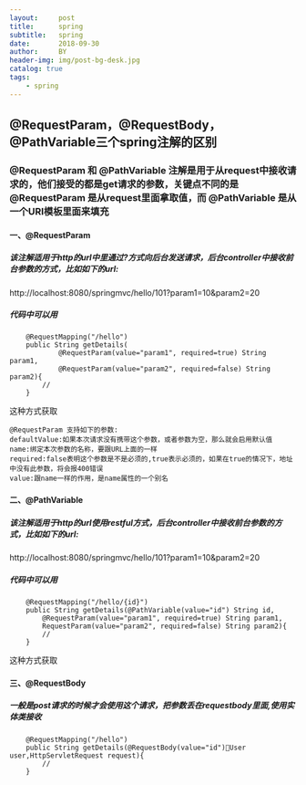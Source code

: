 ```yaml
---
layout:     post
title:      spring
subtitle:   spring
date:       2018-09-30
author:     BY
header-img: img/post-bg-desk.jpg
catalog: true
tags:
    - spring
---
```

## @RequestParam，@RequestBody，@PathVariable三个spring注解的区别
### @RequestParam 和 @PathVariable 注解是用于从request中接收请求的，他们接受的都是get请求的参数，关键点不同的是@RequestParam 是从request里面拿取值，而 @PathVariable 是从一个URI模板里面来填充

#### 一、@RequestParam
##### 该注解适用于http的url中里通过?方式向后台发送请求，后台controller中接收前台参数的方式，比如如下的url:
http://localhost:8080/springmvc/hello/101?param1=10&param2=20
##### 代码中可以用
```
    @RequestMapping("/hello")
	public String getDetails(
			@RequestParam(value="param1", required=true) String param1,
			@RequestParam(value="param2", required=false) String param2){
        //
	}
```
这种方式获取

```
@RequestParam 支持如下的参数:
defaultValue:如果本次请求没有携带这个参数，或者参数为空，那么就会启用默认值
name:绑定本次参数的名称，要跟URL上面的一样
required:false表明这个参数是不是必须的,true表示必须的，如果在true的情况下，地址中没有此参数，将会报400错误
value:跟name一样的作用，是name属性的一个别名
```
#### 二、@PathVariable
##### 该注解适用于http的url使用restful方式，后台controller中接收前台参数的方式，比如如下的url:
http://localhost:8080/springmvc/hello/101?param1=10&param2=20
##### 代码中可以用
```
    @RequestMapping("/hello/{id}")
	public String getDetails(@PathVariable(value="id") String id,
        @RequestParam(value="param1", required=true) String param1,
        RequestParam(value="param2", required=false) String param2){
        //
	}
```
这种方式获取

#### 三、@RequestBody
##### 一般是post请求的时候才会使用这个请求，把参数丢在requestbody里面,使用实体类接收
```
    @RequestMapping("/hello")
	public String getDetails(@RequestBody(value="id")User user,HttpServletRequest request){
        //
	}
```
